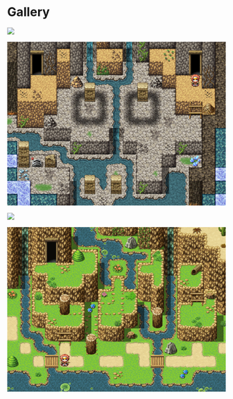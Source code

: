 Gallery
==========

![](img/Sample1.gif)

![](img/Sample2.gif)

![](img/Sample3.gif)

![](img/Sample4.gif)
